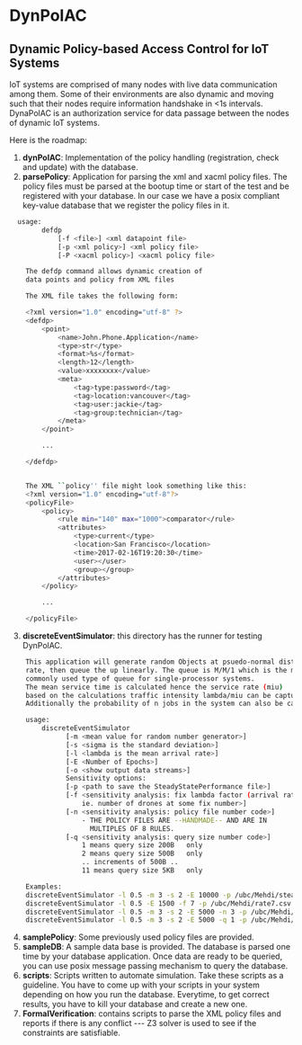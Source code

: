# DynPolAC
## Dynamic Policy-based Access Control for IoT Systems
IoT systems are comprised of many nodes with live data communication among them. Some of their environments are also dynamic and moving such that their nodes require information handshake in <1s intervals. DynaPolAC is an authorization service for data passage between the nodes of dynamic IoT systems.

Here is the roadmap:
1. **dynPolAC**: Implementation of the policy handling (registration, check and update) with the database.
2. **parsePolicy**: Application for parsing the xml and xacml policy files. The policy files must be parsed at the bootup time or start of the test and be registered with your database. In our case we have a posix compliant key-value database that we register the policy files in it.
```bash
  usage:
        defdp
            [-f <file>] <xml datapoint file>
            [-p <xml policy>] <xml policy file>
            [-P <xacml policy>] <xacml policy file>

    The defdp command allows dynamic creation of
    data points and policy from XML files

    The XML file takes the following form:

    <?xml version="1.0" encoding="utf-8" ?>
    <defdp>
        <point>
            <name>John.Phone.Application</name>
            <type>str</type>
            <format>%s</format>
            <length>12</length>
            <value>xxxxxxxx</value>
            <meta>
                <tag>type:password</tag>
                <tag>location:vancouver</tag>
                <tag>user:jackie</tag>
                <tag>group:technician</tag>
            </meta>
        </point>

        ...

    </defdp>


    The XML ``policy'' file might look something like this:
    <?xml version="1.0" encoding="utf-8"?>
    <policyFile>
        <policy>
            <rule min="140" max="1000">comparator</rule>
            <attributes>
                <type>current</type>
                <location>San Francisco</location>
                <time>2017-02-16T19:20:30</time>
                <user></user>
                <group></group>
            </attributes>
        </policy>

        ...

    </policyFile>
```

3. **discreteEventSimulator**: this directory has the runner for testing DynPolAC.

```bash
    This application will generate random Objects at psuedo-normal distribution
    rate, then queue the up linearly. The queue is M/M/1 which is the most
    commonly used type of queue for single-processor systems.
    The mean service time is calculated hence the service rate (miu)
    based on the calculations traffic intensity lambda/miu can be captured.
    Additionally the probability of n jobs in the system can also be captured.

    usage:
        discreteEventSimulator
              [-m <mean value for random number generator>]
              [-s <sigma is the standard deviation>]
              [-l <lambda is the mean arrival rate>]
              [-E <Number of Epochs>]
              [-o <show output data streams>]
              Sensitivity options:
              [-p <path to save the SteadyStatePerformance file>]
              [-f <sensitivity analysis: fix lambda factor (arrival rate)
                  ie. number of drones at some fix number>]
              [-n <sensitivity analysis: policy file number code>]
                  - THE POLICY FILES ARE --HANDMADE-- AND ARE IN
                    MULTIPLES OF 8 RULES.
              [-q <sensitivity analysis: query size number code>]
                  1 means query size 200B   only
                  2 means query size 500B   only
                  .. increments of 500B ..
                  11 means query size 5KB   only

    Examples:
    discreteEventSimulator -l 0.5 -m 3 -s 2 -E 10000 -p /ubc/Mehdi/steadyState.csv
    discreteEventSimulator -l 0.5 -E 1500 -f 7 -p /ubc/Mehdi/rate7.csv
    discreteEventSimulator -l 0.5 -m 3 -s 2 -E 5000 -n 3 -p /ubc/Mehdi/rule3.csv
    discreteEventSimulator -l 0.5 -m 3 -s 2 -E 5000 -q 1 -p /ubc/Mehdi/queue1.csv
```

4. **samplePolicy**: Some previously used policy files are provided.
5. **sampleDB**: A sample data base is provided. The database is parsed one time by your database application. Once data are ready to be queried, you can use posix message passing mechanism to query the database.
6. **scripts**: Scripts written to automate simulation. Take these scripts as a guideline. You have to come up with your scripts in your system depending on how you run the database. Everytime, to get correct results, you have to kill your database and create a new one.
7. **FormalVerification**: contains scripts to parse the XML policy files and reports if there is any conflict --- Z3 solver is used to see if the constraints are satisfiable.
